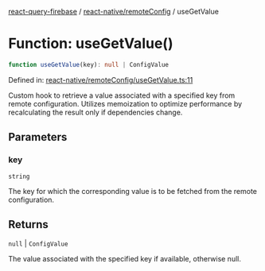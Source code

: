 [react-query-firebase](../../../modules.md) / [react-native/remoteConfig](../index.md) / useGetValue

# Function: useGetValue()

```ts
function useGetValue(key): null | ConfigValue
```

Defined in: [react-native/remoteConfig/useGetValue.ts:11](https://github.com/vpishuk/react-query-firebase/blob/43c0734068a570cd646254bb366ccd8007f7dfed/react-native/remoteConfig/useGetValue.ts#L11)

Custom hook to retrieve a value associated with a specified key from remote configuration.
Utilizes memoization to optimize performance by recalculating the result only if dependencies change.

## Parameters

### key

`string`

The key for which the corresponding value is to be fetched from the remote configuration.

## Returns

`null` \| `ConfigValue`

The value associated with the specified key if available, otherwise null.
